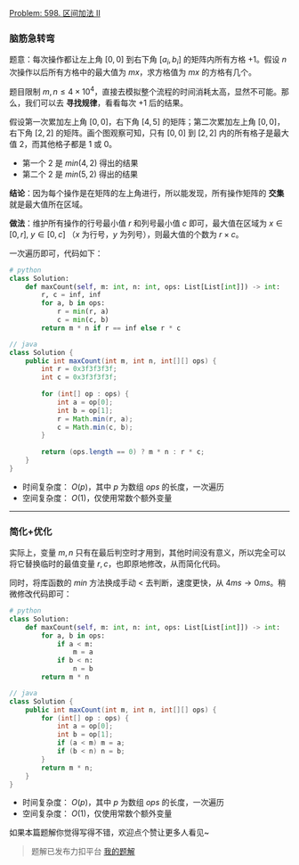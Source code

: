 [Problem: 598. 区间加法 II](https://leetcode.cn/problems/range-addition-ii/description/)

### 脑筋急转弯

题意：每次操作都让左上角 $[0,0]$ 到右下角 $[a_i,b_i]$ 的矩阵内所有方格 $+1$。假设 $n$ 次操作以后所有方格中的最大值为 $mx$，求方格值为 $mx$ 的方格有几个。

题目限制 $m,n\leq 4\times 10^4$，直接去模拟整个流程的时间消耗太高，显然不可能。那么，我们可以去 **寻找规律**，看看每次 $+1$ 后的结果。

假设第一次累加左上角 $[0,0]$，右下角 $[4,5]$ 的矩阵；第二次累加左上角 $[0,0]$，右下角 $[2,2]$ 的矩阵。画个图观察可知，只有 $[0,0]$ 到 $[2,2]$ 内的所有格子是最大值 $2$，而其他格子都是 $1$ 或 $0$。

- 第一个 $2$ 是 $min(4,2)$ 得出的结果
- 第二个 $2$ 是 $min(5,2)$ 得出的结果

**结论**：因为每个操作是在矩阵的左上角进行，所以能发现，所有操作矩阵的 **交集** 就是最大值所在区域。

**做法**：维护所有操作的行号最小值 $r$ 和列号最小值 $c$ 即可，最大值在区域为 $x \in [0, r]$, $y \in [0, c]$ （$x$ 为行号，$y$ 为列号），则最大值的个数为 $r \times c$。

一次遍历即可，代码如下：

```Python
# python
class Solution:
    def maxCount(self, m: int, n: int, ops: List[List[int]]) -> int:
        r, c = inf, inf
        for a, b in ops:
            r = min(r, a)
            c = min(c, b)
        return m * n if r == inf else r * c
```

```Java
// java
class Solution {
    public int maxCount(int m, int n, int[][] ops) {
        int r = 0x3f3f3f3f;
        int c = 0x3f3f3f3f;
        
        for (int[] op : ops) {
            int a = op[0];
            int b = op[1];
            r = Math.min(r, a);
            c = Math.min(c, b);
        }
        
        return (ops.length == 0) ? m * n : r * c;
    }
}
```

- 时间复杂度： $O(p)$，其中 $p$ 为数组 $ops$ 的长度，一次遍历
- 空间复杂度： $O(1)$，仅使用常数个额外变量

---

### 简化+优化

实际上，变量 $m,n$ 只有在最后判空时才用到，其他时间没有意义，所以完全可以将它替换临时的最值变量 $r,c$，也即原地修改，从而简化代码。

同时，将库函数的 $min$ 方法换成手动 $<$ 去判断，速度更快，从 $4ms\rightarrow 0ms$。稍微修改代码即可：

```Python
# python
class Solution:
    def maxCount(self, m: int, n: int, ops: List[List[int]]) -> int:
        for a, b in ops:
            if a < m:
                m = a
            if b < n:
                n = b
        return m * n
```

```Java
// java
class Solution {
    public int maxCount(int m, int n, int[][] ops) {
        for (int[] op : ops) {
            int a = op[0];
            int b = op[1];
            if (a < m) m = a;
            if (b < n) n = b;
        }
        return m * n;
    }
}
```

- 时间复杂度： $O(p)$，其中 $p$ 为数组 $ops$ 的长度，一次遍历
- 空间复杂度： $O(1)$，仅使用常数个额外变量

如果本篇题解你觉得写得不错，欢迎点个赞让更多人看见~

> 题解已发布力扣平台 [我的题解](https://leetcode.cn/problems/range-addition-ii/solutions/3061661/nao-jin-ji-zhuan-wan-jie-shi-jiao-ji-you-30jv/)

